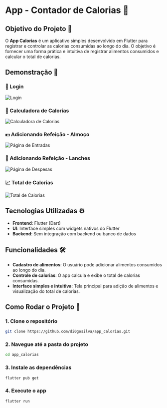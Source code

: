 # App - Contador de Calorias 🍏

## Objetivo do Projeto 🎯

O **App Calorias** é um aplicativo simples desenvolvido em Flutter para registrar e controlar as calorias consumidas ao longo do dia. O objetivo é fornecer uma forma prática e intuitiva de registrar alimentos consumidos e calcular o total de calorias.

## Demonstração 📸

### 🔑 Login
![Login](https://media4.giphy.com/media/v1.Y2lkPTc5MGI3NjExdXp0b2p4Z2ttNmh1b3hoOXpkaWlpZW1tM2NpNHY1OWlvczFvNXUxcCZlcD12MV9pbnRlcm5hbF9naWZfYnlfaWQmY3Q9Zw/291lWezbFVNqNjlifx/giphy.gif)

### 👤 Calculadora de Calorias
![Calculadora de Calorias](https://media2.giphy.com/media/v1.Y2lkPTc5MGI3NjExbDNyaGk1cGR4eXNrcGk5MWs4eHM0bjMwMWtwd3JzcnYyd200dXRndCZlcD12MV9pbnRlcm5hbF9naWZfYnlfaWQmY3Q9Zw/GYP1cYhiIzuIPpBTvk/giphy.gif)

### 💵 Adicionando Refeição - Almoço
![Página de Entradas](https://media3.giphy.com/media/v1.Y2lkPTc5MGI3NjExMzdmZmNkM2g0dG5wMGxrNHZxemJhYzEzMGJtcThuMmo4dTFoZHBmNiZlcD12MV9pbnRlcm5hbF9naWZfYnlfaWQmY3Q9Zw/RnI8sLkOEgwLDidCUw/giphy.gif)

### 💸 Adicionando Refeição - Lanches
![Página de Despesas](https://media0.giphy.com/media/v1.Y2lkPTc5MGI3NjExczNqa3Uwbnc2Y3VqcDRoNmQ5OTV2eXQ4a25lYmlyajY5aTFvMmZ5YiZlcD12MV9pbnRlcm5hbF9naWZfYnlfaWQmY3Q9Zw/lRfz8cnyLvqyLal1zT/giphy.gif)

### 📈 Total de Calorias
![Total de Calorias](https://media4.giphy.com/media/v1.Y2lkPTc5MGI3NjExc2c0aG1meGhtbjFxNHF4ZHZ5bXJyMWsweWJsOXI1YnFsa3l0MTJkcyZlcD12MV9pbnRlcm5hbF9naWZfYnlfaWQmY3Q9Zw/kPGEqUQ6gFd1aeXrfK/giphy.gif)

## Tecnologias Utilizadas ⚙️

- **Frontend**: Flutter (Dart)
- **UI**: Interface simples com widgets nativos do Flutter
- **Backend**: Sem integração com backend ou banco de dados

## Funcionalidades 🛠️

- **Cadastro de alimentos**: O usuário pode adicionar alimentos consumidos ao longo do dia.
- **Controle de calorias**: O app calcula e exibe o total de calorias consumidas.
- **Interface simples e intuitiva**: Tela principal para adição de alimentos e visualização do total de calorias.

## Como Rodar o Projeto 🔧

### 1. Clone o repositório 
```bash
git clone https://github.com/di0gosilva/app_calorias.git
```

### 2. Navegue até a pasta do projeto
```bash
cd app_calorias
```

### 3. Instale as dependências
```bash
flutter pub get
```

### 4. Execute o app
```bash
flutter run
```
